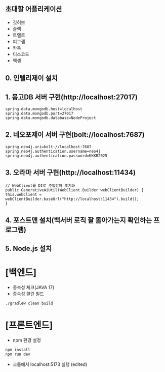 ## 초대할 어플리케이션
- 깃허브
- 슬랙
- 트렐로
- 피그잼
- 카톡
- 디스코드
- 엑셀

## 0. 인텔리제이 설치

## 1. 몽고DB 서버 구현(http://localhost:27017)
```
spring.data.mongodb.host=localhost
spring.data.mongodb.port=27017
spring.data.mongodb.database=NodeProject
```
## 2. 네오포제이 서버 구현(bolt://localhost:7687)
```
spring.neo4j.uri=bolt://localhost:7687
spring.neo4j.authentication.username=neo4j
spring.neo4j.authentication.password=KKKB2025
```
## 3. 오라마 서버 구현(http://localhost:11434)
```
// WebClient를 DI로 주입받아 초기화
public GenerativeAiUtil(WebClient.Builder webClientBuilder) {
this.webClient = webClientBuilder.baseUrl("http://localhost:11434").build();
}
```
## 4. 포스트맨 설치(백서버 로직 잘 돌아가는지 확인하는 프로그램)
## 5. Node.js 설치

# [백엔드]
* 종속성 체크(JAVA 17)
* 종속성 클린 빌드
```
./gradlew clean build
```

# [프론트엔드]
* npm 환경 설정
```
npm install
npm run dev
```
* 크롬에서 localhost:5173 실행 (edited)
